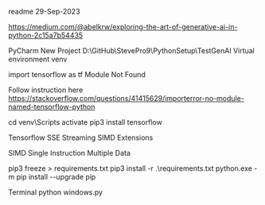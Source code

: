 readme
29-Sep-2023

https://medium.com/@abelkrw/exploring-the-art-of-generative-ai-in-python-2c15a7b54435

PyCharm
New Project
D:\GitHub\StevePro9\PythonSetup\TestGenAI
Virtual environment	venv

import tensorflow as tf
Module Not Found

Follow instruction here
https://stackoverflow.com/questions/41415629/importerror-no-module-named-tensorflow-python

cd venv\Scripts
activate
pip3 install tensorflow


Tensorflow
SSE
Streaming SIMD Extensions

SIMD
Single Instruction Multiple Data


pip3 freeze > requirements.txt
pip3 install -r .\requirements.txt 
python.exe -m pip install --upgrade pip


Terminal
python windows.py